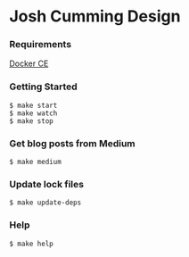 # Josh Cumming Design

### Requirements

[Docker CE](https://www.docker.com/community-edition/)

### Getting Started

    $ make start
    $ make watch
    $ make stop

### Get blog posts from Medium

    $ make medium

### Update lock files

    $ make update-deps

### Help

    $ make help

